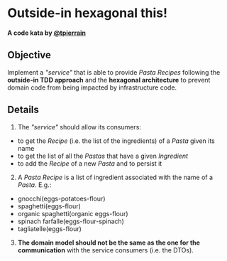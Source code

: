 ﻿Outside-in hexagonal this!
============================

__A code kata by [@tpierrain](https://twitter.com/tpierrain)__

## Objective
Implement a *"service"* that is able to provide *Pasta Recipes* following the __outside-in TDD approach__ and the __hexagonal architecture__ to prevent domain code from being impacted by infrastructure code.

## Details

 1. The *"service"* should allow its consumers:
  - to get the *Recipe* (i.e. the list of the ingredients) of a *Pasta* given its name
  - to get the list of all the *Pastas* that have a given *Ingredient*
  - to add the *Recipe* of a new *Pasta* and to persist it

 2. A *Pasta Recipe* is a list of ingredient associated with the name of a *Pasta*. E.g.:
  - gnocchi(eggs-potatoes-flour)
  - spaghetti(eggs-flour)
  - organic spaghetti(organic eggs-flour)
  - spinach farfalle(eggs-flour-spinach)
  - tagliatelle(eggs-flour)

 3. __The domain model should not be the same as the one for the communication__ with the service consumers (i.e. the DTOs).

